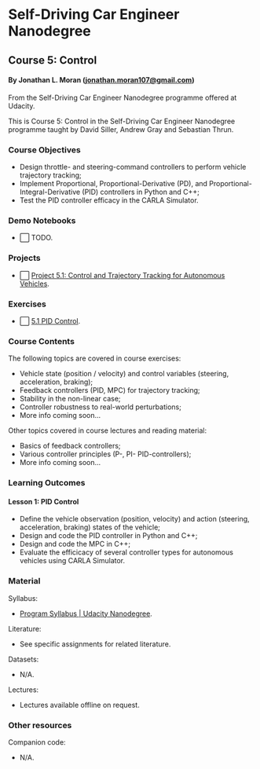 # Self-Driving Car Engineer Nanodegree
## Course 5: Control
#### By Jonathan L. Moran (jonathan.moran107@gmail.com)
From the Self-Driving Car Engineer Nanodegree programme offered at Udacity.

This is Course 5: Control in the Self-Driving Car Engineer Nanodegree programme taught by David Siller, Andrew Gray and Sebastian Thrun.


### Course Objectives
* Design throttle- and steering-command controllers to perform vehicle trajectory tracking;
* Implement Proportional, Proportional-Derivative (PD), and Proportional-Integral-Derivative (PID) controllers in Python and C++;
* Test the PID controller efficacy in the CARLA Simulator.


### Demo Notebooks
* ⬜️ TODO.


### Projects
* ⬜️ [Project 5.1: Control and Trajectory Tracking for Autonomous Vehicles]().


### Exercises
* ⬜️ [5.1 PID Control]().


### Course Contents
The following topics are covered in course exercises:
* Vehicle state (position / velocity) and control variables (steering, acceleration, braking);
* Feedback controllers (PID, MPC) for trajectory tracking;
* Stability in the non-linear case;
* Controller robustness to real-world perturbations;
* More info coming soon... 

Other topics covered in course lectures and reading material:
* Basics of feedback controllers;
* Various controller principles (P-, PI- PID-controllers);
* More info coming soon...


### Learning Outcomes
#### Lesson 1: PID Control
* Define the vehicle observation (position, velocity) and action (steering, acceleration, braking) states of the vehicle;
* Design and code the PID controller in Python and C++;
* Design and code the MPC in C++;
* Evaluate the efficicacy of several controller types for autonomous vehicles using CARLA Simulator.


### Material
Syllabus:
* [Program Syllabus | Udacity Nanodegree](https://d20vrrgs8k4bvw.cloudfront.net/documents/en-US/Self-Driving+Car+Engineer+Nanodegree+Syllabus+nd0013+.pdf).

Literature:
* See specific assignments for related literature.

Datasets:
* N/A.

Lectures:
* Lectures available offline on request.

### Other resources
Companion code:
* N/A.
